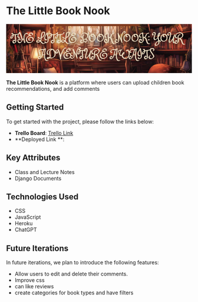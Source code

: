 # The Little Book Nook

![Logo](BookLogo.png)

**The Little Book Nook** is a platform where users can upload children book recommendations, and add comments

## Getting Started

To get started with the project, please follow the links below:
- **Trello Board**: [Trello Link](https://trello.com/b/X0JUlXeD/children-book-review)
- **Deployed Link **: 

## Key Attributes
- Class and Lecture Notes
- Django Documents

## Technologies Used

- CSS
- JavaScript
- Heroku
- ChatGPT

## Future Iterations

In future iterations, we plan to introduce the following features:

- Allow users to edit and delete their comments.
- Improve css
- can like reviews
- create categories for book types and have filters





